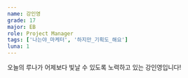 ```yaml
---
name: 강인영
grade: 17
major: EB
role: Project Manager
tags: ['나는야_마케터', '하지만_기획도_해요']
luna: 1
---
```

오늘의 루나가 어제보다 빛날 수 있도록 노력하고 있는 강인영입니다!
